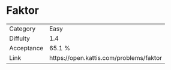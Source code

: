 # Faktor

<table>
    <tr>
        <td>Category</td>
        <td>Easy</td>
    </tr>
    <tr>
        <td>Diffulty</td>
        <td>1.4</td>
    </tr>
    <tr>
        <td>Acceptance</td>
        <td>65.1 %</td>
    </tr>
    <tr>
        <td>Link</td>
        <td>https://open.kattis.com/problems/faktor</td>
    </tr>
</table>